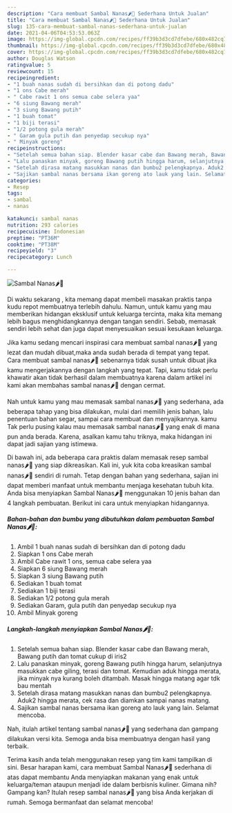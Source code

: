 ```yaml
---
description: "Cara membuat Sambal Nanas🌶🍍 Sederhana Untuk Jualan"
title: "Cara membuat Sambal Nanas🌶🍍 Sederhana Untuk Jualan"
slug: 135-cara-membuat-sambal-nanas-sederhana-untuk-jualan
date: 2021-04-06T04:53:53.063Z
image: https://img-global.cpcdn.com/recipes/ff39b3d3cd7dfebe/680x482cq70/sambal-nanas🌶🍍-foto-resep-utama.jpg
thumbnail: https://img-global.cpcdn.com/recipes/ff39b3d3cd7dfebe/680x482cq70/sambal-nanas🌶🍍-foto-resep-utama.jpg
cover: https://img-global.cpcdn.com/recipes/ff39b3d3cd7dfebe/680x482cq70/sambal-nanas🌶🍍-foto-resep-utama.jpg
author: Douglas Watson
ratingvalue: 5
reviewcount: 15
recipeingredient:
- "1 buah nanas sudah di bersihkan dan di potong dadu"
- "1 ons Cabe merah"
- " Cabe rawit 1 ons semua cabe selera yaa"
- "6 siung Bawang merah"
- "3 siung Bawang putih"
- "1 buah tomat"
- "1 biji terasi"
- "1/2 potong gula merah"
- " Garam gula putih dan penyedap secukup nya"
- " Minyak goreng"
recipeinstructions:
- "Setelah semua bahan siap. Blender kasar cabe dan Bawang merah, Bawang putih dan tomat cukup di iris2"
- "Lalu panaskan minyak, goreng Bawang putih hingga harum, selanjutnya masukkan cabe giling, terasi dan tomat. Kemudian aduk hingga merata, jika minyak nya kurang boleh ditambah. Masak hingga matang agar tdk bau mentah"
- "Setelah dirasa matang masukkan nanas dan bumbu2 pelengkapnya. Aduk2 hingga merata, cek rasa dan diamkan sampai nanas matang."
- "Sajikan sambal nanas bersama ikan goreng ato lauk yang lain. Selamat mencoba."
categories:
- Resep
tags:
- sambal
- nanas

katakunci: sambal nanas 
nutrition: 293 calories
recipecuisine: Indonesian
preptime: "PT36M"
cooktime: "PT38M"
recipeyield: "3"
recipecategory: Lunch

---
```



![Sambal Nanas🌶🍍](https://img-global.cpcdn.com/recipes/ff39b3d3cd7dfebe/680x482cq70/sambal-nanas🌶🍍-foto-resep-utama.jpg)

Di waktu  sekarang , kita memang dapat membeli masakan praktis tanpa kudu repot membuatnya terlebih dahulu. Namun, untuk kamu yang mau memberikan hidangan eksklusif untuk keluarga tercinta, maka kita memang lebih bagus menghidangkannya dengan tangan sendiri. Sebab, memasak sendiri lebih sehat dan juga dapat menyesuaikan sesuai kesukaan keluarga.

Jika kamu sedang mencari inspirasi cara membuat sambal nanas🌶🍍 yang lezat dan mudah dibuat,maka anda sudah berada di tempat yang tepat. Cara membuat sambal nanas🌶🍍  sebenarnya tidak susah untuk dibuat jika kamu mengerjakannya dengan langkah yang tepat. Tapi, kamu tidak perlu khawatir akan tidak berhasil dalam membuatnya 
karena dalam artikel ini kami akan membahas sambal nanas🌶🍍 dengan cermat.  



Nah untuk kamu yang mau memasak sambal nanas🌶🍍 yang sederhana, ada beberapa tahap yang bisa dilakukan, mulai dari memilih jenis bahan, lalu penentuan bahan segar, sampai cara membuat dan menyajikannya. kamu Tak perlu pusing kalau mau memasak sambal nanas🌶🍍 yang enak di mana pun anda berada. Karena, asalkan kamu  tahu triknya, maka hidangan ini dapat jadi sajian yang istimewa.

Di bawah ini, ada beberapa cara praktis  dalam memasak resep sambal nanas🌶🍍 yang siap dikreasikan. Kali ini, yuk kita coba kreasikan sambal nanas🌶🍍 sendiri di rumah. Tetap dengan bahan yang sederhana, sajian ini dapat memberi manfaat untuk membantu menjaga kesehatan tubuh kita. Anda bisa menyiapkan Sambal Nanas🌶🍍 menggunakan 10 jenis bahan dan 4 langkah pembuatan. Berikut ini cara untuk menyiapkan hidangannya.

<!--inarticleads1-->

##### Bahan-bahan dan bumbu yang dibutuhkan dalam pembuatan Sambal Nanas🌶🍍:

1. Ambil 1 buah nanas sudah di bersihkan dan di potong dadu
1. Siapkan 1 ons Cabe merah
1. Ambil  Cabe rawit 1 ons, semua cabe selera yaa
1. Siapkan 6 siung Bawang merah
1. Siapkan 3 siung Bawang putih
1. Sediakan 1 buah tomat
1. Sediakan 1 biji terasi
1. Sediakan 1/2 potong gula merah
1. Sediakan  Garam, gula putih dan penyedap secukup nya
1. Ambil  Minyak goreng




<!--inarticleads2-->

##### Langkah-langkah menyiapkan Sambal Nanas🌶🍍:

1. Setelah semua bahan siap. Blender kasar cabe dan Bawang merah, Bawang putih dan tomat cukup di iris2
1. Lalu panaskan minyak, goreng Bawang putih hingga harum, selanjutnya masukkan cabe giling, terasi dan tomat. Kemudian aduk hingga merata, jika minyak nya kurang boleh ditambah. Masak hingga matang agar tdk bau mentah
1. Setelah dirasa matang masukkan nanas dan bumbu2 pelengkapnya. Aduk2 hingga merata, cek rasa dan diamkan sampai nanas matang.
1. Sajikan sambal nanas bersama ikan goreng ato lauk yang lain. Selamat mencoba.




Nah, itulah artikel tentang  sambal nanas🌶🍍  yang sederhana dan gampang dilakukan versi kita. Semoga anda bisa membuatnya dengan hasil yang terbaik. 

Terima kasih anda telah menggunakan resep yang tim kami tampilkan di sini. Besar harapan kami, cara membuat  Sambal Nanas🌶🍍 sederhana di atas dapat membantu Anda menyiapkan makanan yang enak untuk keluarga/teman ataupun menjadi ide dalam berbisnis kuliner. Gimana nih? Gampang kan? Itulah resep sambal nanas🌶🍍 yang bisa Anda kerjakan di rumah. Semoga bermanfaat dan selamat mencoba!

